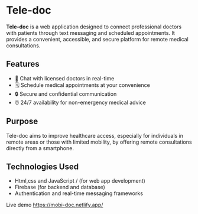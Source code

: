 # Tele-doc

**Tele-doc** is a web application designed to connect professional doctors with patients through text messaging and scheduled appointments. It provides a convenient, accessible, and secure platform for remote medical consultations.

## Features

- 📱 Chat with licensed doctors in real-time  
- 🗓 Schedule medical appointments at your convenience  
- 🔒 Secure and confidential communication  
- ⏰ 24/7 availability for non-emergency medical advice

## Purpose

Tele-doc aims to improve healthcare access, especially for individuals in remote areas or those with limited mobility, by offering remote consultations directly from a smartphone.

## Technologies Used

- Html,css and JavaScript /  (for web app development)  
- Firebase (for backend and database)  
- Authentication and real-time messaging frameworks

Live demo
https://mobi-doc.netlify.app/
